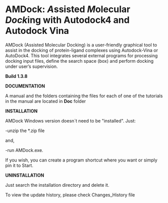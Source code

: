# AMDock: *A*ssisted *M*olecular *Dock*ing with Autodock4 and Autodock Vina
AMDock (Assisted Molecular Docking) is a user-friendly graphical tool to assist in the docking of protein-ligand 
complexes using Autodock-Vina or AutoDock4. This tool integrates several external programs for processing docking input 
files, define the search space (box) and perform docking under user’s supervision.

**Build 1.3.8**

**DOCUMENTATION**

A manual and the folders containing the files for each of one of the tutorials in the manual are located in **Doc** folder

**INSTALLATION**

AMDock Windows version doesn´t need to be "installed". Just:

-unzip the *.zip file

and,

-run AMDock.exe. 

If you wish, you can create a program shortcut where you want or simply pin it to Start.

**UNINSTALLATION**

Just search the installation directory and delete it.

To view the update history, please check Changes_History file
